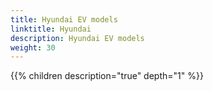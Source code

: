 ```yaml
---
title: Hyundai EV models
linktitle: Hyundai
description: Hyundai EV models
weight: 30
---
```

{{% children description="true" depth="1" %}}
